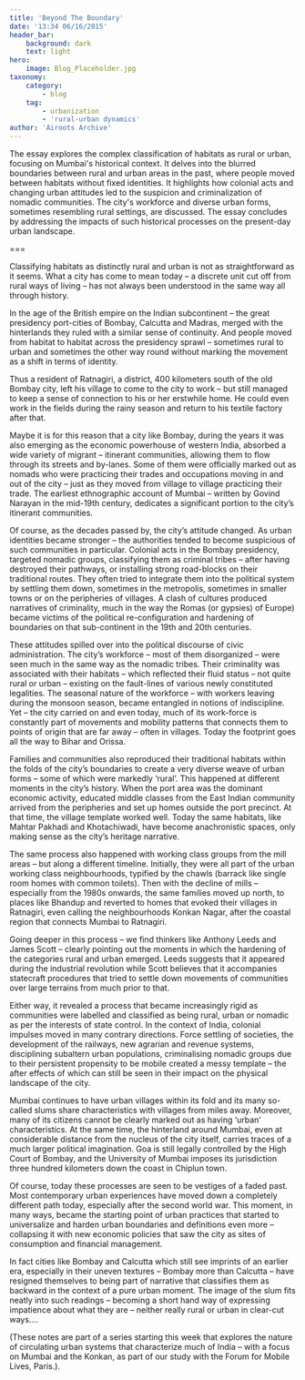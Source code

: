 ```yaml
---
title: 'Beyond The Boundary'
date: '13:34 06/16/2015'
header_bar:
    background: dark
    text: light
hero:
    image: Blog_Placeholder.jpg
taxonomy:
    category:
        - blog
    tag:
        - urbanization
        - 'rural-urban dynamics'
author: 'Airoots Archive'
---
```


The essay explores the complex classification of habitats as rural or urban, focusing on Mumbai's historical context. It delves into the blurred boundaries between rural and urban areas in the past, where people moved between habitats without fixed identities. It highlights how colonial acts and changing urban attitudes led to the suspicion and criminalization of nomadic communities. The city's workforce and diverse urban forms, sometimes resembling rural settings, are discussed. The essay concludes by addressing the impacts of such historical processes on the present-day urban landscape.

===

Classifying habitats as distinctly rural and urban is not as straightforward as it seems. What a
city has come to mean today – a discrete unit cut off from rural ways of living – has not always
been understood in the same way all through history.

In the age of the British empire on the Indian subcontinent – the great presidency port-cities of
Bombay, Calcutta and Madras, merged with the hinterlands they ruled with a similar sense of
continuity. And people moved from habitat to habitat across the presidency sprawl – sometimes
rural to urban and sometimes the other way round without marking the movement as a shift in
terms of identity.

Thus a resident of Ratnagiri, a district, 400 kilometers south of the old Bombay city, left his
village to come to the city to work – but still managed to keep a sense of connection to his or her
erstwhile home. He could even work in the fields during the rainy season and return to his textile
factory after that.

Maybe it is for this reason that a city like Bombay, during the years it was also emerging as the
economic powerhouse of western India, absorbed a wide variety of migrant – itinerant
communities, allowing them to flow through its streets and by-lanes. Some of them were
officially marked out as nomads who were practicing their trades and occupations moving in and
out of the city – just as they moved from village to village practicing their trade. The earliest
ethnographic account of Mumbai – written by Govind Narayan in the mid-19th century,
dedicates a significant portion to the city’s itinerant communities.

Of course, as the decades passed by, the city’s attitude changed. As urban identities became
stronger – the authorities tended to become suspicious of such communities in particular.
Colonial acts in the Bombay presidency, targeted nomadic groups, classifying them as criminal
tribes – after having destroyed their pathways, or installing strong road-blocks on their traditional
routes. They often tried to integrate them into the political system by settling them down, sometimes in the metropolis, sometimes in smaller towns or on the peripheries of villages. A
clash of cultures produced narratives of criminality, much in the way the Romas (or gypsies) of
Europe) became victims of the political re-configuration and hardening of boundaries on that
sub-continent in the 19th and 20th centuries.

These attitudes spilled over into the political discourse of civic administration. The city’s
workforce – most of them disorganized – were seen much in the same way as the nomadic
tribes. Their criminality was associated with their habitats – which reflected their fluid status –
not quite rural or urban – existing on the fault-lines of various newly constituted legalities. The
seasonal nature of the workforce – with workers leaving during the monsoon season, became
entangled in notions of indiscipline. Yet – the city carried on and even today, much of its
work-force is constantly part of movements and mobility patterns that connects them to points of
origin that are far away – often in villages. Today the footprint goes all the way to Bihar and
Orissa.

Families and communities also reproduced their traditional habitats within the folds of the city’s
boundaries to create a very diverse weave of urban forms – some of which were markedly
‘rural’. This happened at different moments in the city’s history. When the port area was the
dominant economic activity, educated middle classes from the East Indian community arrived
from the peripheries and set up homes outside the port precinct. At that time, the village
template worked well. Today the same habitats, like Mahtar Pakhadi and Khotachiwadi, have
become anachronistic spaces, only making sense as the city’s heritage narrative.

The same process also happened with working class groups from the mill areas – but along a
different timeline. Initially, they were all part of the urban working class neighbourhoods, typified
by the chawls (barrack like single room homes with common toilets). Then with the decline of
mills – especially from the 1980s onwards, the same families moved up north, to places like
Bhandup and reverted to homes that evoked their villages in Ratnagiri, even calling the
neighbourhoods Konkan Nagar, after the coastal region that connects Mumbai to Ratnagiri.

Going deeper in this process – we find thinkers like Anthony Leeds and James Scott – clearly
pointing out the moments in which the hardening of the categories rural and urban emerged.
Leeds suggests that it appeared during the industrial revolution while Scott believes that it
accompanies statecraft procedures that tried to settle down movements of communities over
large terrains from much prior to that.

Either way, it revealed a process that became increasingly rigid as communities were labelled
and classified as being rural, urban or nomadic as per the interests of state control.
In the context of India, colonial impulses moved in many contrary directions. Force settling of
societies, the development of the railways, new agrarian and revenue systems, disciplining
subaltern urban populations, criminalising nomadic groups due to their persistent propensity to
be mobile created a messy template – the after effects of which can still be seen in their impact
on the physical landscape of the city.

Mumbai continues to have urban villages within its fold and its many so-called slums share
characteristics with villages from miles away. Moreover, many of its citizens cannot be clearly
marked out as having ‘urban’ characteristics. At the same time, the hinterland around Mumbai,
even at considerable distance from the nucleus of the city itself, carries traces of a much larger
political imagination. Goa is still legally controlled by the High Court of Bombay, and the
University of Mumbai imposes its jurisdiction three hundred kilometers down the coast in
Chiplun town.

Of course, today these processes are seen to be vestiges of a faded past. Most contemporary
urban experiences have moved down a completely different path today, especially after the
second world war. This moment, in many ways, became the starting point of urban practices
that started to universalize and harden urban boundaries and definitions even more – collapsing
it with new economic policies that saw the city as sites of consumption and financial
management.

In fact cities like Bombay and Calcutta which still see imprints of an earlier era, especially in
their uneven textures – Bombay more than Calcutta – have resigned themselves to being part of
narrative that classifies them as backward in the context of a pure urban moment. The image of the slum fits neatly into such readings – becoming a short hand way of expressing impatience
about what they are – neither really rural or urban in clear-cut ways....

(These notes are part of a series starting this week that explores the nature of circulating urban
systems that characterize much of India – with a focus on Mumbai and the Konkan, as part of
our study with the Forum for Mobile Lives, Paris.).